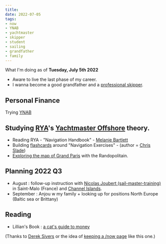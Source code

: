 ```yaml
---
title: 
date: 2022-07-05
tags:
- now
- YNAB
- yachtmaster
- skipper
- student
- sailing
- grandfather
- family
---
```


What I'm doing as of **Tuesday, July 5th 2022**

* Aware to live the last phase of my career. 
* I wanna become a good grandfather and a [professional skipper](https://ducamp.me/Sea_captain#Skipper). 

## Personal Finance 

Trying [YNAB](https://ducamp.me/YNAB) 

## Studying [RYA](https://ducamp.me/RYA)'s [Yachtmaster Offshore](https://ducamp.me/Yachtmaster) theory.
* Reading RYA - "Navigation Handbook" - [Melanie Bartlett](https://ducamp.me/Melanie_Bartlett)
* Building [flashcards](https://ducamp.me/Flashcards) around "Navigation Exercises" - (author = [Chris Slade](https://ducamp.me/Chris_Slade))
* [Exploring the map of Grand Paris](https://www.enlargeyourparis.fr/balades/le-randopolitain-sentiers-grande-randonnee-en-ile-de-france) with the Randopolitain.

## Planning 2022 Q3
* August : follow-up instruction with <a rel='muse friend met' href="https://sail-master-training.com">Nicolas Joubert (sail-master-training)</a> in Saint-Malo (France) and [Channel Islands](https://ducamp.me/Channel_Islands).
* September : Anjou w my family + looking up for positions North Europe (Baltic sea or Brittany)

## Reading 
* Lillian's Book : [a cat's guide to money](https://shop.ohmydollar.com/products/catsguidetomoney) 

(Thanks to <a rel='muse' href='https://sive.rs'>Derek Sivers</a> or the idea of [keeping a /now page](https://nownownow.com/about) like this one.)
